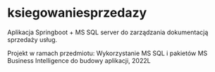 # ksiegowaniesprzedazy
Aplikacja Springboot + MS SQL server do zarządzania dokumentacją sprzedaży usług.

Projekt w ramach przedmiotu: Wykorzystanie MS SQL i pakietów MS Business Intelligence do budowy aplikacji, 2022L
